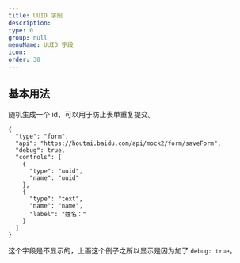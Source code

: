 ```yaml
---
title: UUID 字段
description:
type: 0
group: null
menuName: UUID 字段
icon:
order: 30
---
```


## 基本用法

随机生成一个 id，可以用于防止表单重复提交。

```schema:height="400" scope="body"
{
  "type": "form",
  "api": "https://houtai.baidu.com/api/mock2/form/saveForm",
  "debug": true,
  "controls": [
    {
      "type": "uuid",
      "name": "uuid"
    },
    {
      "type": "text",
      "name": "name",
      "label": "姓名："
    }
  ]
}
```

这个字段是不显示的，上面这个例子之所以显示是因为加了 `debug: true`。
